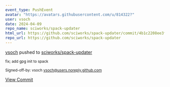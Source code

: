 ```yaml
---
event_type: PushEvent
avatar: "https://avatars.githubusercontent.com/u/814322?"
user: vsoch
date: 2024-04-09
repo_name: sciworks/spack-updater
html_url: https://github.com/sciworks/spack-updater/commit/4b1c2208ee3faf51514eb0ca6a9f723c7e91af6f
repo_url: https://github.com/sciworks/spack-updater
---
```


<a href='https://github.com/vsoch' target='_blank'>vsoch</a> pushed to <a href='https://github.com/sciworks/spack-updater' target='_blank'>sciworks/spack-updater</a>

<small>fix; add gpg init to spack

Signed-off-by: vsoch <vsoch@users.noreply.github.com></small>

<a href='https://github.com/sciworks/spack-updater/commit/4b1c2208ee3faf51514eb0ca6a9f723c7e91af6f' target='_blank'>View Commit</a>
